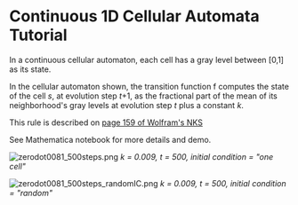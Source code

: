 # Continuous 1D Cellular Automata Tutorial #

In a continuous cellular automaton, each cell has a gray level between [0,1] as its state. 

In the cellular automaton shown, the transition function f computes the state of the cell *s*, at evolution step *t*+1, as the fractional part of the mean of its neighborhood's gray levels at evolution step *t* plus a constant *k*.

This rule is described on [page 159 of Wolfram's NKS](http://www.wolframscience.com/nksonline/page-159)

See Mathematica notebook for more details and demo. 

![zerodot0081_500steps.png](https://bitbucket.org/repo/yoAnAE/images/2436032968-zerodot0081_500steps.png)
*k = 0.009, t = 500, initial condition = "one cell"*

![zerodot0081_500steps_randomIC.png](https://bitbucket.org/repo/yoAnAE/images/2042167240-zerodot0081_500steps_randomIC.png)
*k = 0.009, t = 500, initial condition = "random"*